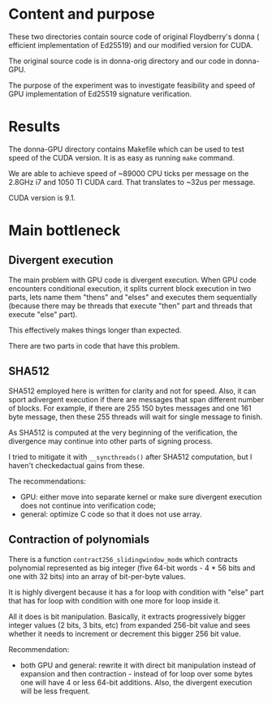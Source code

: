 Content and purpose
===================

These two directories contain source code of original Floydberry's donna ( efficient implementation of Ed25519) and our modified version for CUDA.

The original source code is in donna-orig directory and our code in donna-GPU.

The purpose of the experiment was to investigate feasibility and speed of GPU implementation of Ed25519 signature verification.


Results
=======

The donna-GPU directory contains Makefile which can be used to test speed of the CUDA version. It is as easy as running ``make`` command.

We are able to achieve speed of ~89000 CPU ticks per message on the 2.8GHz i7 and 1050 TI CUDA card. That translates to ~32us per message.

CUDA version is 9.1.


Main bottleneck
==============

Divergent execution
-------------------

The main problem with GPU code is divergent execution. When GPU code encounters conditional execution, it splits current block execution in two parts, lets name them "thens" and "elses" and executes them sequentially (because there may be threads that execute "then" part and threads that execute "else" part).

This effectively makes things longer than expected.

There are two parts in code that have this problem.

SHA512
------

SHA512 employed here is written for clarity and not for speed. Also, it can sport adivergent execution if there are messages that span different number of blocks. For example, if there are 255 150 bytes messages and one 161 byte message, then these 255 threads will wait for single message to finish.

As SHA512 is computed at the very beginning of the verification, the divergence may continue into other parts of signing process.

I tried to mitigate it with ``__syncthreads()`` after SHA512 computation, but I haven't checkedactual gains from these.

The recommendations:

- GPU: either move into separate kernel or make sure divergent execution does not continue into verification code;
- general: optimize C code so that it does not use array.

Contraction of polynomials
-------------------------

There is a function ``contract256_slidingwindow_modm`` which contracts polynomial represented as big integer (five 64-bit words - 4 * 56 bits and one with 32 bits) into an array of bit-per-byte values.

It is highly divergent because it has a for loop with condition with "else" part that has for loop with condition with one more for loop inside it.

All it does is bit manipulation. Basically, it extracts progressively bigger integer values (2 bits, 3 bits, etc) from expanded 256-bit value and sees whether it needs to increment or decrement this bigger 256 bit value.

Recommendation:

- both GPU and general: rewrite it with direct bit manipulation instead of expansion and then contraction - instead of for loop over some bytes one will have 4 or less 64-bit additions. Also, the divergent execution will be less frequent.
